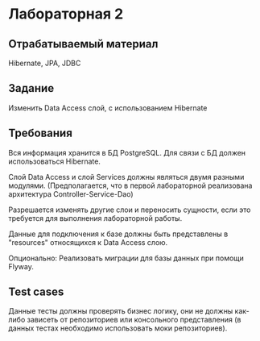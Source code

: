 # Лабораторная 2

## Отрабатываемый материал

Hibernate, JPA, JDBC

## Задание

Изменить Data Access слой, с использованием Hibernate

## Требования
Вся информация хранится в БД PostgreSQL. Для связи с БД должен использоваться Hibernate.

Слой Data Access и слой Services должны являться двумя разными модулями. (Предполагается, что в первой лабораторной реализована архитектура Controller-Service-Dao)

Разрешается изменять другие слои и переносить сущности, если это требуется для выполнения лабораторной работы.

Данные для подключения к базе должны быть представлены в "resources" относящихся к Data Access слою.

Опционально: Реализовать миграции для базы данных при помощи Flyway.

## Test cases

Данные тесты должны проверять бизнес логику, они не должны как-либо зависеть от репозиториев или консольного представления (в данных тестах необходимо использовать моки репозиториев).
